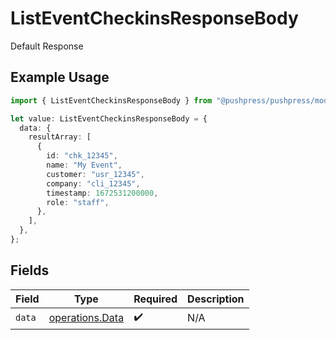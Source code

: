 # ListEventCheckinsResponseBody

Default Response

## Example Usage

```typescript
import { ListEventCheckinsResponseBody } from "@pushpress/pushpress/models/operations";

let value: ListEventCheckinsResponseBody = {
  data: {
    resultArray: [
      {
        id: "chk_12345",
        name: "My Event",
        customer: "usr_12345",
        company: "cli_12345",
        timestamp: 1672531200000,
        role: "staff",
      },
    ],
  },
};
```

## Fields

| Field                                              | Type                                               | Required                                           | Description                                        |
| -------------------------------------------------- | -------------------------------------------------- | -------------------------------------------------- | -------------------------------------------------- |
| `data`                                             | [operations.Data](../../models/operations/data.md) | :heavy_check_mark:                                 | N/A                                                |